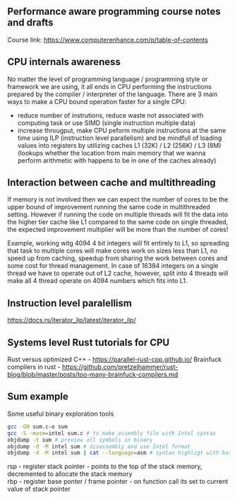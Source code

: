 ## Performance aware programming course notes and drafts
Course link: https://www.computerenhance.com/p/table-of-contents

## CPU internals awareness
No matter the level of programming language / programming style or framework we are using, it all ends in CPU performing the instructions prepared by the compiler / interpreter of the language. There are 3 main ways to make a CPU bound operation faster for a single CPU:
- reduce number of instrutions, reduce waste not associated with computing task or use SIMD (single instruction multiple data)
- increase througput, make CPU peform multiple instructions at the same time using ILP (instruction level parallelism) and be mindfull of loading values into registers by utilizing caches L1 (32K) / L2 (256K) / L3 (8M) (lookups whether the location from main memory that we wanna perform arithmetic with happens to be in one of the caches already)


## Interaction between cache and multithreading
If memory is not involved then we can expect the number of cores to be the upper bound of improvement running the same code in multithreaded setting. However if running the code on multiple threads will fit the data into the higher tier cache like L1 compared to the same code on single threaded, the expected improvement multiplier will be more than the number of cores!

Example, working witg 4094 4 bit integers will fit entirely to L1, so spreading that task to multiple cores will make cores work on sizes less than L1, no speed up from caching, speedup from sharing the work between cores and some cost for thread management. In case of 16384 integers on a single thread we have to operate out of L2 cache, however, split into 4 threads will make all 4 thread operate on 4094 numbers which fits into L1.

## Instruction level paralellism

https://docs.rs/iterator_ilp/latest/iterator_ilp/

## Systems level Rust tutorials for CPU
Rust versus optimized C++ - https://parallel-rust-cpp.github.io/
Brainfuck compilers in rust - https://github.com/pretzelhammer/rust-blog/blob/master/posts/too-many-brainfuck-compilers.md

## Sum example
Some useful binary exploration tools
```bash
gcc -O0 sum.c-o sum 
gcc -S -masm=intel sum.c # to make assembly file with Intel syntax
objdump -t sum # preview all symbols in binary
objdump -d -M intel sum # disassembly and use Intel format
objdump -d -M intel sum | cat --language=asm # syntax highligt with batcat
```

rsp - register stack pointer - points to the top of the stack memory, decremented to allocate the stack memory  
rbp - register base ponter / frame pointer - on function call its set to current value of stack pointer